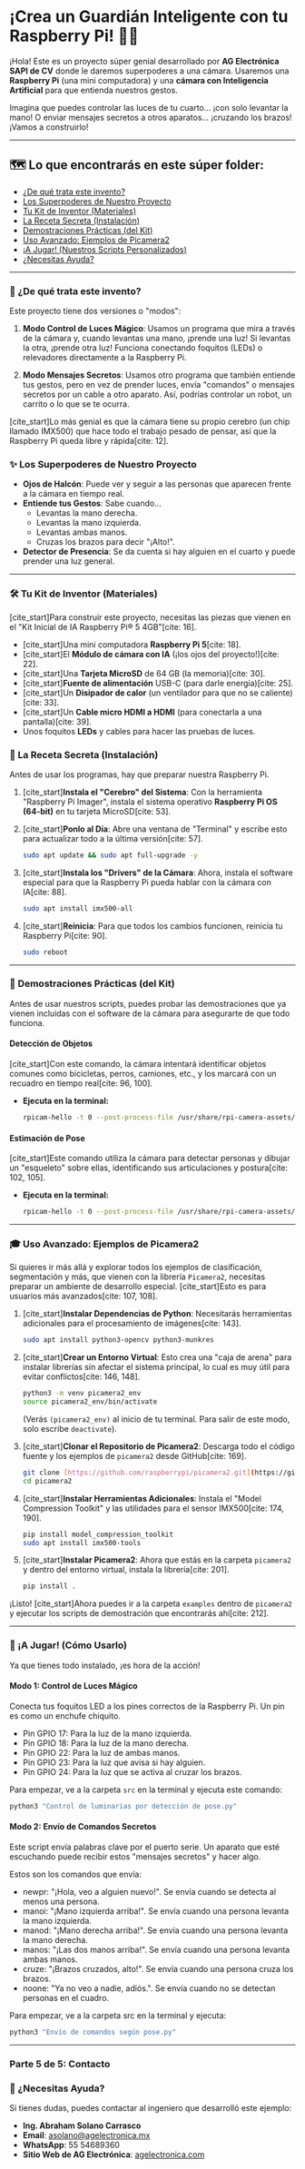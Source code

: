# ¡Crea un Guardián Inteligente con tu Raspberry Pi! 👋🤖

¡Hola! Este es un proyecto súper genial desarrollado por **AG Electrónica SAPI de CV** donde le daremos superpoderes a una cámara. Usaremos una **Raspberry Pi** (una mini computadora) y una **cámara con Inteligencia Artificial** para que entienda nuestros gestos.

Imagina que puedes controlar las luces de tu cuarto... ¡con solo levantar la mano! O enviar mensajes secretos a otros aparatos... ¡cruzando los brazos! ¡Vamos a construirlo!

---

## 🗺️ **Lo que encontrarás en este súper folder:**

* [¿De qué trata este invento?](#-de-qué-trata-este-invento)
* [Los Superpoderes de Nuestro Proyecto](#-los-superpoderes-de-nuestro-proyecto)
* [Tu Kit de Inventor (Materiales)](#-tu-kit-de-inventor-materiales)
* [La Receta Secreta (Instalación)](#-la-receta-secreta-instalación)
* [Demostraciones Prácticas (del Kit)](#-demostraciones-prácticas-del-kit)
* [Uso Avanzado: Ejemplos de Picamera2](#-uso-avanzado-ejemplos-de-picamera2)
* [¡A Jugar! (Nuestros Scripts Personalizados)](#-a-jugar-nuestros-scripts-personalizados)
* [¿Necesitas Ayuda?](#-necesitas-ayuda)

---

### **🤔 ¿De qué trata este invento?**

Este proyecto tiene dos versiones o "modos":

1.  **Modo Control de Luces Mágico**: Usamos un programa que mira a través de la cámara y, cuando levantas una mano, ¡prende una luz! Si levantas la otra, ¡prende otra luz! Funciona conectando foquitos (LEDs) o relevadores directamente a la Raspberry Pi.

2.  **Modo Mensajes Secretos**: Usamos otro programa que también entiende tus gestos, pero en vez de prender luces, envía "comandos" o mensajes secretos por un cable a otro aparato. Así, podrías controlar un robot, un carrito o lo que se te ocurra.

[cite_start]Lo más genial es que la cámara tiene su propio cerebro (un chip llamado IMX500) que hace todo el trabajo pesado de pensar, así que la Raspberry Pi queda libre y rápida[cite: 12].

### **✨ Los Superpoderes de Nuestro Proyecto**

* **Ojos de Halcón**: Puede ver y seguir a las personas que aparecen frente a la cámara en tiempo real.
* **Entiende tus Gestos**: Sabe cuando...
    * Levantas la mano derecha.
    * Levantas la mano izquierda.
    * Levantas ambas manos.
    * Cruzas los brazos para decir "¡Alto!".
* **Detector de Presencia**: Se da cuenta si hay alguien en el cuarto y puede prender una luz general.

---

### **🛠️ Tu Kit de Inventor (Materiales)**

[cite_start]Para construir este proyecto, necesitas las piezas que vienen en el "Kit Inicial de IA Raspberry Pi® 5 4GB"[cite: 16].
* [cite_start]Una mini computadora **Raspberry Pi 5**[cite: 18].
* [cite_start]El **Módulo de cámara con IA** (¡los ojos del proyecto!)[cite: 22].
* [cite_start]Una **Tarjeta MicroSD** de 64 GB (la memoria)[cite: 30].
* [cite_start]**Fuente de alimentación** USB-C (para darle energía)[cite: 25].
* [cite_start]Un **Disipador de calor** (un ventilador para que no se caliente)[cite: 33].
* [cite_start]Un **Cable micro HDMI a HDMI** (para conectarla a una pantalla)[cite: 39].
* Unos foquitos **LEDs** y cables para hacer las pruebas de luces.

### **🔧 La Receta Secreta (Instalación)**

Antes de usar los programas, hay que preparar nuestra Raspberry Pi.

1.  [cite_start]**Instala el "Cerebro" del Sistema**: Con la herramienta "Raspberry Pi Imager", instala el sistema operativo **Raspberry Pi OS (64-bit)** en tu tarjeta MicroSD[cite: 53].

2.  [cite_start]**Ponlo al Día**: Abre una ventana de "Terminal" y escribe esto para actualizar todo a la última versión[cite: 57].
    ```bash
    sudo apt update && sudo apt full-upgrade -y
    ```

3.  [cite_start]**Instala los "Drivers" de la Cámara**: Ahora, instala el software especial para que la Raspberry Pi pueda hablar con la cámara con IA[cite: 88].
    ```bash
    sudo apt install imx500-all
    ```

4.  [cite_start]**Reinicia**: Para que todos los cambios funcionen, reinicia tu Raspberry Pi[cite: 90].
    ```bash
    sudo reboot
    ```
---

### **🚀 Demostraciones Prácticas (del Kit)**

Antes de usar nuestros scripts, puedes probar las demostraciones que ya vienen incluidas con el software de la cámara para asegurarte de que todo funciona.

#### **Detección de Objetos**
[cite_start]Con este comando, la cámara intentará identificar objetos comunes como bicicletas, perros, camiones, etc., y los marcará con un recuadro en tiempo real[cite: 96, 100].

* **Ejecuta en la terminal:**
    ```bash
    rpicam-hello -t 0 --post-process-file /usr/share/rpi-camera-assets/imx500_mobilenet_ssd.json --viewfinder-width 1920 --viewfinder-height 1080
    ```

#### **Estimación de Pose**
[cite_start]Este comando utiliza la cámara para detectar personas y dibujar un "esqueleto" sobre ellas, identificando sus articulaciones y postura[cite: 102, 105].

* **Ejecuta en la terminal:**
    ```bash
    rpicam-hello -t 0 --post-process-file /usr/share/rpi-camera-assets/imx500_posenet.json --viewfinder-width 1920 --viewfinder-height 1080
    ```
---

### **🎓 Uso Avanzado: Ejemplos de Picamera2**

Si quieres ir más allá y explorar todos los ejemplos de clasificación, segmentación y más, que vienen con la librería `Picamera2`, necesitas preparar un ambiente de desarrollo especial. [cite_start]Esto es para usuarios más avanzados[cite: 107, 108].

1.  [cite_start]**Instalar Dependencias de Python**: Necesitarás herramientas adicionales para el procesamiento de imágenes[cite: 143].
    ```bash
    sudo apt install python3-opencv python3-munkres
    ```

2.  [cite_start]**Crear un Entorno Virtual**: Esto crea una "caja de arena" para instalar librerías sin afectar el sistema principal, lo cual es muy útil para evitar conflictos[cite: 146, 148].
    ```bash
    python3 -m venv picamera2_env
    source picamera2_env/bin/activate
    ```
    (Verás `(picamera2_env)` al inicio de tu terminal. Para salir de este modo, solo escribe `deactivate`).

3.  [cite_start]**Clonar el Repositorio de Picamera2**: Descarga todo el código fuente y los ejemplos de `picamera2` desde GitHub[cite: 169].
    ```bash
    git clone [https://github.com/raspberrypi/picamera2.git](https://github.com/raspberrypi/picamera2.git)
    cd picamera2
    ```

4.  [cite_start]**Instalar Herramientas Adicionales**: Instala el "Model Compression Toolkit" y las utilidades para el sensor IMX500[cite: 174, 190].
    ```bash
    pip install model_compression_toolkit
    sudo apt install imx500-tools
    ```

5.  [cite_start]**Instalar Picamera2**: Ahora que estás en la carpeta `picamera2` y dentro del entorno virtual, instala la librería[cite: 201].
    ```bash
    pip install .
    ```

¡Listo! [cite_start]Ahora puedes ir a la carpeta `examples` dentro de `picamera2` y ejecutar los scripts de demostración que encontrarás ahí[cite: 212].

---

### **🚀 ¡A Jugar! (Cómo Usarlo)**

Ya que tienes todo instalado, ¡es hora de la acción!

#### **Modo 1: Control de Luces Mágico**

Conecta tus foquitos LED a los pines correctos de la Raspberry Pi. Un pin es como un enchufe chiquito.

* Pin GPIO 17: Para la luz de la mano izquierda.
* Pin GPIO 18: Para la luz de la mano derecha.
* Pin GPIO 22: Para la luz de ambas manos.
* Pin GPIO 23: Para la luz que avisa si hay alguien.
* Pin GPIO 24: Para la luz que se activa al cruzar los brazos.

Para empezar, ve a la carpeta `src` en la terminal y ejecuta este comando:
```bash
python3 "Control de luminarias por detección de pose.py"
```
#### **Modo 2: Envío de Comandos Secretos**
Este script envía palabras clave por el puerto serie. Un aparato que esté escuchando puede recibir estos "mensajes secretos" y hacer algo.

Estos son los comandos que envía:

* newpr: "¡Hola, veo a alguien nuevo!". Se envía cuando se detecta al menos una persona.
* manoi: "¡Mano izquierda arriba!". Se envía cuando una persona levanta la mano izquierda.
* manod: "¡Mano derecha arriba!". Se envía cuando una persona levanta la mano derecha.
* manos: "¡Las dos manos arriba!". Se envía cuando una persona levanta ambas manos.
* cruze: "¡Brazos cruzados, alto!". Se envía cuando una persona cruza los brazos.
* noone: "Ya no veo a nadie, adiós.". Se envía cuando no se detectan personas en el cuadro.

Para empezar, ve a la carpeta src en la terminal y ejecuta:
```bash
python3 "Envío de comandos según pose.py"
```
---

### **Parte 5 de 5: Contacto**

### **🙋 ¿Necesitas Ayuda?**
Si tienes dudas, puedes contactar al ingeniero que desarrolló este ejemplo:

* **Ing. Abraham Solano Carrasco**
* **Email**: asolano@agelectronica.mx
* **WhatsApp**: 55 54689360
* **Sitio Web de AG Electrónica**: [agelectronica.com](https://www.agelectronica.com/tarjetas)

